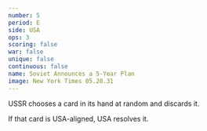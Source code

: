 ```yaml
---
number: 5
period: E
side: USA
ops: 3
scoring: false
war: false
unique: false
continuous: false
name: Soviet Announces a 5-Year Plan
image: New York Times 05.20.31
---
```

USSR chooses a card in its hand at random and discards it.

If that card is USA-aligned, USA resolves it.
